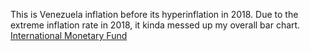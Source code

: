 This is Venezuela inflation before its hyperinflation in 2018. Due to the extreme inflation rate in 2018, it kinda messed up my overall bar chart. [International Monetary Fund](https://www.imf.org/external/datamapper/PCPIPCH@WEO/WEOWORLD/VEN)